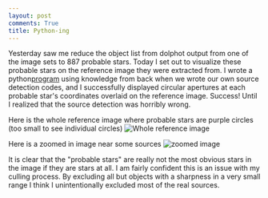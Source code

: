 ```yaml
---
layout: post
comments: True
title: Python-ing
---
```


Yesterday saw me reduce the object list from dolphot output from one of the image sets to 887 probable stars. Today I set out to visualize these probable stars on the reference image they were extracted from. I wrote a python[program](https://github.com/GosnellResearchGroupSummer2018/NGC6819/blob/master/Rory's%20Codes/plotpos.py) using knowledge from back when we wrote our own source detection codes, and I successfully displayed circular apertures at each probable star's coordinates overlaid on the reference image. Success! Until I realized that the source detection was horribly wrong.

Here is the whole reference image where probable stars are purple circles (too small to see individual circles)
![Whole reference image](ewolyror.github.io/images/ibop04.png)

Here is a zoomed in image near some sources
![zoomed image](ewolyror.github.io/images/zoomedibop04.png)

It is clear that the "probable stars" are really not the most obvious stars in the image if they are stars at all. I am fairly confident this is an issue with my culling process. By excluding all but objects with a sharpness in a very small range I think I unintentionally excluded most of the real sources. 
